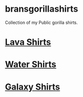 # bransgorillashirts
Collection of my Public gorilla shirts.

# [Lava Shirts](https://github.com/wspbran/bransgorillashirts/blob/main/lava.md)

# [Water Shirts](https://github.com/wspbran/bransgorillashirts/blob/main/water.md)

# [Galaxy Shirts](https://github.com/wspbran/bransgorillashirts/blob/main/galaxy.md)

